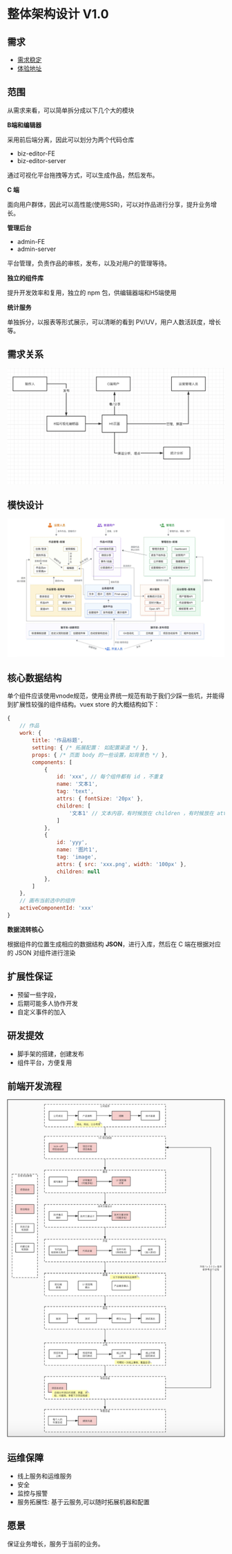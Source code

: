 # 整体架构设计 V1.0

## 需求
- [需求稳定](https://www.yuque.com/books/share/af79538c-09eb-4ddd-bfb7-599816c233bf)
- [体验地址](https://www.imooc-lego.com/)

## 范围
从需求来看，可以简单拆分成以下几个大的模块

**B端和编辑器**

采用前后端分离，因此可以划分为两个代码仓库
- biz-editor-FE
- biz-editor-server

通过可视化平台拖拽等方式，可以生成作品，然后发布。

**C 端**

面向用户群体，因此可以高性能(使用SSR)，可以对作品进行分享，提升业务增长。

**管理后台**

- admin-FE
- admin-server

平台管理，负责作品的审核，发布，以及对用户的管理等待。

**独立的组件库**

提升开发效率和复用，独立的 npm 包，供编辑器端和H5端使用

**统计服务**

单独拆分，以报表等形式展示，可以清晰的看到 PV/UV，用户人数活跃度，增长等。

## 需求关系

![需求关系](./images/需求关系.png)

## 模快设计

![架构图](./images/架构图.png)

## 核心数据结构

单个组件应该使用vnode规范，使用业界统一规范有助于我们少踩一些坑，并能得到扩展性较强的组件结构。vuex store 的大概结构如下：


```js
{
    // 作品
    work: {
        title: '作品标题',
        setting: { /* 拓展配置： 如配置渠道 */ },
        props: { /* 页面 body 的一些设置，如背景色 */ },
        components: [
            {
                id: 'xxx', // 每个组件都有 id ，不重复
                name: '文本1',
                tag: 'text',
                attrs: { fontSize: '20px' },
                children: [
                    '文本1' // 文本内容，有时候放在 children ，有时候放在 attrs 或者 props ，没有标准，看实际情况来确定
                ]
            },
            {
                id: 'yyy',
                name: '图片1',
                tag: 'image',
                attrs: { src: 'xxx.png', width: '100px' },
                children: null
            },
        ]
    },
    // 画布当前选中的组件
    activeComponentId: 'xxx'
}
```

**数据流转核心**

根据组件的位置生成相应的数据结构 **JSON**，进行入库，然后在 C 端在根据对应的 JSON 对组件进行渲染

## 扩展性保证

- 预留一些字段，
- 后期可能多人协作开发
- 自定义事件的加入

## 研发提效

- 脚手架的搭建，创建发布
- 组件平台，方便复用

## 前端开发流程

![前端开发流程](./images/前端开发流程.png)

## 运维保障

- 线上服务和运维服务
- 安全
- 监控与报警
- 服务拓展性: 基于云服务,可以随时拓展机器和配置

## 愿景

保证业务增长，服务于当前的业务。